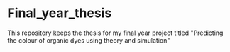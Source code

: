 # Final_year_thesis

This repository keeps the thesis for my final year project titled "Predicting the colour of organic dyes using theory and simulation"

